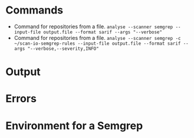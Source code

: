 # Commands
- Command for repositories from a file.
```analyse --scanner semgrep --input-file output.file --format sarif --args "--verbose"```
- Command for repositories from a file.
```analyse --scanner semgrep -c ~/scan-io-semgrep-rules --input-file output.file --format sarif --args "--verbose,--severity,INFO"```

# Output

# Errors

# Environment for a Semgrep

